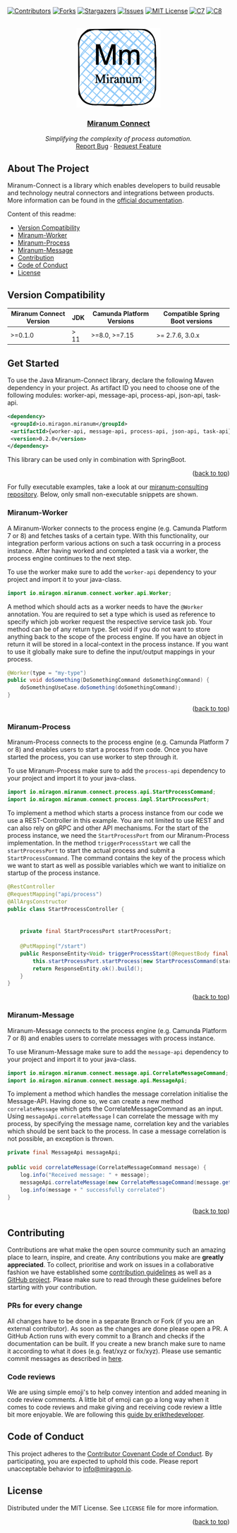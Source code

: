<div id="top"></div>

<!-- PROJECT SHIELDS -->
[![Contributors][contributors-shield]][contributors-url]
[![Forks][forks-shield]][forks-url]
[![Stargazers][stars-shield]][stars-url]
[![Issues][issues-shield]][issues-url]
[![MIT License][license-shield]][license-url]
[![C7][c7-shield]][c7-url]
[![C8][c8-shield]][c8-url]
<!-- END OF PROJECT SHIELDS -->

<!-- PROJECT LOGO -->
<br />
<div align="center">
    <a href="#">
        <img src="/images/miranum_logo.png" alt="Logo" height="180">
    </a>
    <h3><a href="https://miranum.com/">Miranum Connect</a></h3>
    <p>
        <i>Simplifying the complexity of process automation.</i>
        <br />
        <a href="https://github.com/FlowSquad/miranum-connect/issues">Report Bug</a>
        ·
        <a href="https://github.com/FlowSquad/miranum-connect/pulls">Request Feature</a>
    </p>
</div>

## About The Project
Miranum-Connect is a library which enables developers to build reusable and technology neutral connectors and integrations between products.
More information can be found in the [official documentation](https://miranum.com/docs/components/miranum-connect/intro-miranum-connect).

Content of this readme:
* [Version Compatibility](#version-compatibility)
* [Miranum-Worker](#miranum-worker)
* [Miranum-Process](#miranum-process)
* [Miranum-Message](#miranum-message)
* [Contribution](#contributing)
* [Code of Conduct](#code-of-conduct)
* [License](#license)

## Version Compatibility
| Miranum Connect Version | JDK  | Camunda Platform Versions | Compatible Spring Boot versions  |
|-------------------------|------|---------------------------|----------------------------------|
| >=0.1.0                 | > 11 | >=8.0, >=7.15             | >= 2.7.6, 3.0.x                  |

## Get Started
To use the Java Miranum-Connect library, declare the following Maven dependency in your project. As artifact ID you need to 
choose one of the following modules: worker-api, message-api, process-api, json-api, task-api.

```xml
<dependency>
 <groupId>io.miragon.miranum</groupId>
 <artifactId>{worker-api, message-api, process-api, json-api, task-api}</artifactId>
 <version>0.2.0</version>
</dependency>
```

This library can be used only in combination with SpringBoot.
<p align="right">(<a href="#top">back to top</a>)</p>

For fully executable examples, take a look at our [miranum-consulting repository](https://github.com/FlowSquad/miranum-consulting). 
Below, only small non-executable snippets are shown.

### Miranum-Worker
A Miranum-Worker connects to the process engine (e.g. Camunda Platform 7 or 8) and fetches tasks of a certain type. With
this functionality, our integration perform various actions on such a task occurring in a process instance.
After having worked and completed a task via a worker, the process engine continues to the next step.

To use the worker make sure to add the `worker-api` dependency to your project and import it to your java-class.
```java
import io.miragon.miranum.connect.worker.api.Worker;
```

A method which should acts as a worker needs to have the `@Worker` annotation. You are required to set a type which is used
as reference to specify which job worker request the respective service task job.
Your method can be of any return type. Set void if you do not want to store anything back to the scope of the process engine.
If you have an object in return it will be stored in a local-context in the process instance. If you want to use it globally
make sure to define the input/output mappings in your process.

```java
@Worker(type = "my-type") 
public void doSomething(DoSomethingCommand doSomethingCommand) {
    doSomethingUseCase.doSomething(doSomethingCommand);
}
```
<p align="right">(<a href="#top">back to top</a>)</p>


### Miranum-Process
Miranum-Process connects to the process engine (e.g. Camunda Platform 7 or 8) and enables users to start a process from
code. Once you have started the process, you can use worker to step through it.

To use Miranum-Process make sure to add the `process-api` dependency to your project and import it to your java-class.
```java
import io.miragon.miranum.connect.process.api.StartProcessCommand;
import io.miragon.miranum.connect.process.impl.StartProcessPort;
```

To implement a method which starts a process instance from our code we use a REST-Controller in this example.  You are not
limited to use REST and can also rely on gRPC and other API mechanisms.
For the start of the process instance, we need the `StartProcessPort` from our Miranum-Process implementation.
In the method `triggerProcessStart` we call the `startProcessPort` to start the actual process and submit a `StartProcessCommand`.
The command contains the key of the process which we want to start as well as possible variables which we want to
initialize on startup of the process instance.

```java
@RestController
@RequestMapping("api/process")
@AllArgsConstructor
public class StartProcessController {


    private final StartProcessPort startProcessPort;

    @PutMapping("/start")
    public ResponseEntity<Void> triggerProcessStart(@RequestBody final StartProcessRequestDto startProcessRequestDto) {
        this.startProcessPort.startProcess(new StartProcessCommand(startProcessRequestDto.getProcessKey(), startProcessRequestDto.getVariables()));
        return ResponseEntity.ok().build();
    }
}
```
<p align="right">(<a href="#top">back to top</a>)</p>


### Miranum-Message
Miranum-Message connects to the process engine (e.g. Camunda Platform 7 or 8) and enables users to correlate messages with
process instance.

To use Miranum-Message make sure to add the `message-api` dependency to your project and import it to your java-class.
```java
import io.miragon.miranum.connect.message.api.CorrelateMessageCommand;
import io.miragon.miranum.connect.message.api.MessageApi;
```
To implement a method which handles the message correlation initialise
the Message-API. Having done so, we can create a new method `correlateMessage` which gets the CorrelateMessageCommand as an input.
Using `messageApi.correlateMessage` I can correlate the message with my process, by specifying the message name, correlation key
and the variables which should be sent back to the process.
In case a message correlation is not possible, an exception is thrown.

```java
private final MessageApi messageApi;
    
public void correlateMessage(CorrelateMessageCommand message) {
    log.info("Received message: " + message);
    messageApi.correlateMessage(new CorrelateMessageCommand(message.getName(), message.getKey(), Map.of(message.getVariables())));
    log.info(message + " successfully correlated")
}
```
<p align="right">(<a href="#top">back to top</a>)</p>


## Contributing
Contributions are what make the open source community such an amazing place to learn, inspire, and create. Any
contributions you make are **greatly appreciated**.
To collect, prioritise and work on issues in a collaborative fashion we have established some [contribution guidelines](https://miranum.com/docs/components/contributing) as well as a [GitHub project](https://github.com/orgs/FlowSquad/projects/9).
Please make sure to read through these guidelines before starting with your contribution.

### PRs for every change
All changes have to be done in a separate Branch or Fork (if you are an external contributor). As soon as the changes are 
done please open a PR. A GitHub Action runs with every commit to a Branch and checks if the documentation can be built.
If you create a new branch make sure to name it according to what it does (e.g. feat/xyz or fix/xyz). Please use semantic 
commit messages as described in [here](https://gist.github.com/joshbuchea/6f47e86d2510bce28f8e7f42ae84c716).

### Code reviews
We are using simple emoji's to help convey intention and added meaning in code review comments. A little bit of emoji can
go a long way when it comes to code reviews and make giving and receiving code review a little bit more enjoyable.
We are following this [guide by erikthedeveloper](https://github.com/erikthedeveloper/code-review-emoji-guide).

## Code of Conduct
This project adheres to the [Contributor Covenant Code of Conduct](./CODE_OF_CONDUCT.md). By participating, you are expected to uphold this code.
Please report unacceptable behavior to info@miragon.io.

## License
Distributed under the MIT License. See `LICENSE` file for more information.
<p align="right">(<a href="#top">back to top</a>)</p>


<!-- MARKDOWN LINKS & IMAGES -->
<!-- https://www.markdownguide.org/basic-syntax/#reference-style-links -->
[contributors-shield]: https://img.shields.io/github/contributors/FlowSquad/miranum-connect.svg?style=for-the-badge
[contributors-url]: https://github.com/FlowSquad/miranum-connect/graphs/contributors

[forks-shield]: https://img.shields.io/github/forks/FlowSquad/miragon-connect.svg?style=for-the-badge
[forks-url]: https://github.com/FlowSquad/miranum-connect/network/members

[stars-shield]: https://img.shields.io/github/stars/FlowSquad/miragon-connect.svg?style=for-the-badge
[stars-url]: https://github.com/FlowSquad/miranum-connect/stargazers

[issues-shield]: https://img.shields.io/github/issues/FlowSquad/miranum-connect.svg?style=for-the-badge
[issues-url]: https://github.com/FlowSquad/miranum-connect/issues

[license-shield]: https://img.shields.io/github/license/FlowSquad/miranum-connect.svg?style=for-the-badge
[license-url]: https://github.com/FlowSquad/miranum-connect/blob/main/LICENSE

[c7-shield]: https://img.shields.io/badge/Compatible%20with-Camunda%20Platform%207-blue.svg?style=for-the-badge
[c7-url]: https://camunda.com/de/platform-7/

[c8-shield]: https://img.shields.io/badge/Compatible%20with-Camunda%20Platform%208-blue?style=for-the-badge
[c8-url]: https://camunda.com/de/platform/

